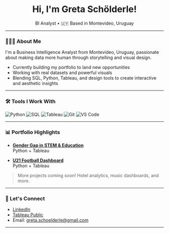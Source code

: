 <h1 align="center">Hi, I'm Greta Schölderle!</h1>
<p align="center">BI Analyst • 🇺🇾 Based in Montevideo, Uruguay</p>

---

### 👩🏻‍💻 About Me

I'm a Business Intelligence Analyst from Montevideo, Uruguay, passionate about making data more human through storytelling and visual design.

- Currently building my portfolio to land new opportunities  
- Working with real datasets and powerful visuals  
- Blending SQL, Python, Tableau, and design tools to create interactive and aesthetic insights   

---

### 🛠️ Tools I Work With

![Python](https://img.shields.io/badge/-Python-3776AB?logo=python&logoColor=white&style=flat-square)
![SQL](https://img.shields.io/badge/-SQL-8e56dc?logo=tableau&logoColor=white&style=flat-square)
![Tableau](https://img.shields.io/badge/-Tableau-E97627?logo=tableau&logoColor=white&style=flat-square)
![Git](https://img.shields.io/badge/-Git-F05032?logo=git&logoColor=white&style=flat-square)
![VS Code](https://img.shields.io/badge/-VS%20Code-007ACC?logo=visual-studio-code&logoColor=white&style=flat-square)

---

### 📊 Portfolio Highlights


- **[Gender Gap in STEM & Education](https://github.com/gschoelderle/gender-gap-in-stem-education)**  
  Python + Tableau 

- **[U21 Football Dashboard](https://github.com/gschoelderle/u21-football-dashboard)**  
  Python + Tableau 

> More projects coming soon! Hotel analytics, music dashboards, and more.

---

### 📩 Let's Connect

- [LinkedIn](https://www.linkedin.com/in/tu-linkedin/)  
- [Tableau Public](https://public.tableau.com/app/profile/greta8355)  
- Email: greta.schoelderle@gmail.com

---
